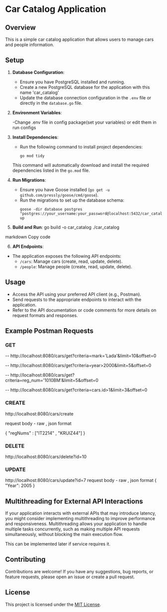 # Car Catalog Application

## Overview
This is a simple car catalog application that allows users to manage cars and people information.

## Setup
1. **Database Configuration**:
   - Ensure you have PostgreSQL installed and running.
   - Create a new PostgreSQL database for the application with this name 'car_catalog'
   - Update the database connection configuration in the `.env` file or directly in the `database.go` file.
2. **Environment Variables**:
   
   -Change .env file in config package(set your variables) or edit them in run configs
3. **Install Dependencies**:
   - Run the following command to install project dependencies:
     ```
     go mod tidy
     ```
   This command will automatically download and install the required dependencies listed in the `go.mod` file.

4. **Run Migrations**:
   - Ensure you have Goose installed (`go get -u github.com/pressly/goose/cmd/goose`).
   - Run the migrations to set up the database schema:
     ```
     goose -dir database postgres "postgres://your_username:your_password@localhost:5432/car_catalog" up
     ```
    
5. **Build and Run**:
go build -o car_catalog
./car_catalog

markdown
Copy code

6. **API Endpoints**:
- The application exposes the following API endpoints:
  - `/cars`: Manage cars (create, read, update, delete).
  - `/people`: Manage people (create, read, update, delete).

## Usage
- Access the API using your preferred API client (e.g., Postman).
- Send requests to the appropriate endpoints to interact with the application.
- Refer to the API documentation or code comments for more details on request formats and responses.

## Example Postman Requests

### GET
-- http://localhost:8080/cars/get?criteria=mark='Lada'&limit=10&offset=0  

-- http://localhost:8080/cars/get?criteria=year>2000&limit=5&offset=0  

-- http://localhost:8080/cars/get?criteria=reg_num='1010BM'&limit=5&offset=0  

-- http://localhost:8080/cars/get?criteria=cars.id>1&limit=3&offset=0  

### CREATE
http://localhost:8080/cars/create

request body - raw , json format

{
    "regNums" : ["IT2214" , "KRUIZ44"]
}

### DELETE
http://localhost:8080/cars/delete?id=10

### UPDATE
http://localhost:8080/cars/update?id=7
request body - raw , json format
{
    "Year": 2005
}

## Multithreading for External API Interactions

If your application interacts with external APIs that may introduce latency, you might consider implementing multithreading to improve performance and responsiveness.
Multithreading allows your application to handle multiple tasks concurrently, such as making multiple API requests simultaneously, without blocking the main execution flow.

This can be implemented later if service requires it.

## Contributing
Contributions are welcome! If you have any suggestions, bug reports, or feature requests, please open an issue or create a pull request.

## License
This project is licensed under the [MIT License](LICENSE).
